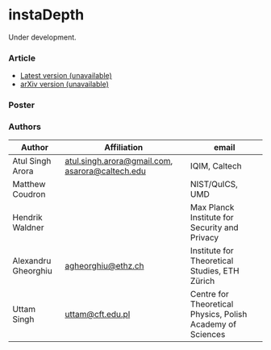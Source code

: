 # instaDepth

Under development.

### Article
* [Latest version (unavailable)]()
* [arXiv version (unavailable)]()

### Poster

### Authors

| Author | Affiliation | email |
|-|-|-|
| Atul Singh Arora | atul.singh.arora@gmail.com, asarora@caltech.edu | IQIM, Caltech | 
| Matthew Coudron | | NIST/QuICS, UMD |
| Hendrik Waldner | | Max Planck Institute for Security and Privacy |
| Alexandru Gheorghiu | agheorghiu@ethz.ch |Institute for Theoretical Studies, ETH Zürich |
| Uttam Singh | uttam@cft.edu.pl | Centre for Theoretical Physics, Polish Academy of Sciences |
